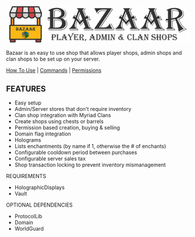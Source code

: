 ![Bazaar](/images/bazaar_logo.png)

Bazaar is an easy to use shop that allows player shops, admin shops and clan shops to be set up on your server.

[How To Use](https://torpkev.github.io/bazaar_docs/howtouse.md) | [Commands](https://torpkev.github.io/bazaar_docs/commands.md)  | [Permissions](https://torpkev.github.io/bazaar_docs/permissions.md) 

## FEATURES
- Easy setup
- Admin/Server stores that don't require inventory
- Clan shop integration with Myriad Clans
- Create shops using chests or barrels
- Permission based creation, buying & selling
- Domain flag integration
- Holograms
- Lists enchantments (by name if 1, otherwise the # of enchants)
- Configurable cooldown period between purchases
- Configurable server sales tax
- Shop transaction locking to prevent inventory mismanagement

REQUIREMENTS
- HolographicDisplays
- Vault


OPTIONAL DEPENDENCIES
- ProtocolLib
- Domain
- WorldGuard
